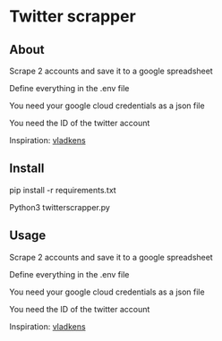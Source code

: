 # Twitter scrapper



## About
Scrape 2 accounts and save it to a google spreadsheet

Define everything in the .env file

You need your google cloud credentials as a json file

You need the ID of the twitter account


Inspiration: [vladkens](https://github.com/vladkens/twscrape) 

## Install
pip install -r requirements.txt


Python3 twitterscrapper.py



## Usage
Scrape 2 accounts and save it to a google spreadsheet

Define everything in the .env file

You need your google cloud credentials as a json file

You need the ID of the twitter account


Inspiration: [vladkens](https://github.com/vladkens/twscrape) 




